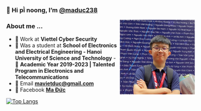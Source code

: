 ### 👋 Hi pī̀ noong, I’m [@maduc238](https://github.com/maduc238)

<img align="right" width="auto" height="200" src="ducmv.jpg">

### About me ...

- :office: Work at **Viettel Cyber Security**
- :school: Was a student at **School of Electronics and Electrical Engineering - Hanoi University of Science and Technology** - :pencil: **Academic Year 2019-2023 | Talented Program in Electronics and Telecommunications**
- :e-mail: Email **mavietduc@gmail.com**
- :speech_balloon: Facebook **[Ma Đức](https://www.facebook.com/maduc238)**

[![Top Langs](https://github-readme-stats.vercel.app/api/top-langs/?username=maduc238&layout=compact&langs_count=10)](https://github.com/anuraghazra/github-readme-stats)

<!---
maduc238/maduc238 is a ✨ special ✨ repository because its `README.md` (this file) appears on your GitHub profile.
You can click the Preview link to take a look at your changes.
--->
